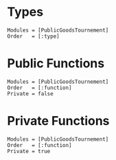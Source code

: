 # Types 

```@autodocs
Modules = [PublicGoodsTournement]
Order   = [:type]
```

# Public Functions 
 
```@autodocs
Modules = [PublicGoodsTournement]
Order   = [:function]
Private = false
```

# Private Functions 
 
```@autodocs
Modules = [PublicGoodsTournement]
Order   = [:function]
Private = true
```